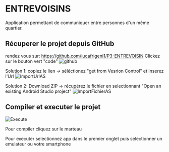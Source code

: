 # ENTREVOISINS
Application permettant de communiquer entre personnes d'un même quartier.

## Récuperer le projet depuis GitHub
rendez vous sur: https://github.com/lucafrigeni1/P3-ENTREVOISIN
Clickez sur le bouton vert "code"
![github](https://user-images.githubusercontent.com/58261804/88385499-bef5ba00-cdae-11ea-9ba7-2dabe77e3998.PNG)

Solution 1: copiez le lien -> séléctionez "get from Vesrion Control" et inserez l'Url
![ImportUrlAS](https://user-images.githubusercontent.com/58261804/88386683-34628a00-cdb1-11ea-8a35-8952c991dbc5.PNG)

Solution 2: Download ZIP -> récupérez le fichier en selectionnant "Open an existing Android Studio project"
![ImportFichierAS](https://user-images.githubusercontent.com/58261804/88386401-979fec80-cdb0-11ea-8d92-ece08d0fdd84.PNG)

## Compiler et executer le projet
![Execute](https://user-images.githubusercontent.com/58261804/88387333-848e1c00-cdb2-11ea-8c00-6ee48d8bf448.PNG)

Pour compiler cliquez sur le marteau

Pour executer selectionnez app dans le premier onglet puis selectionner un emulateur ou votre smartphone
